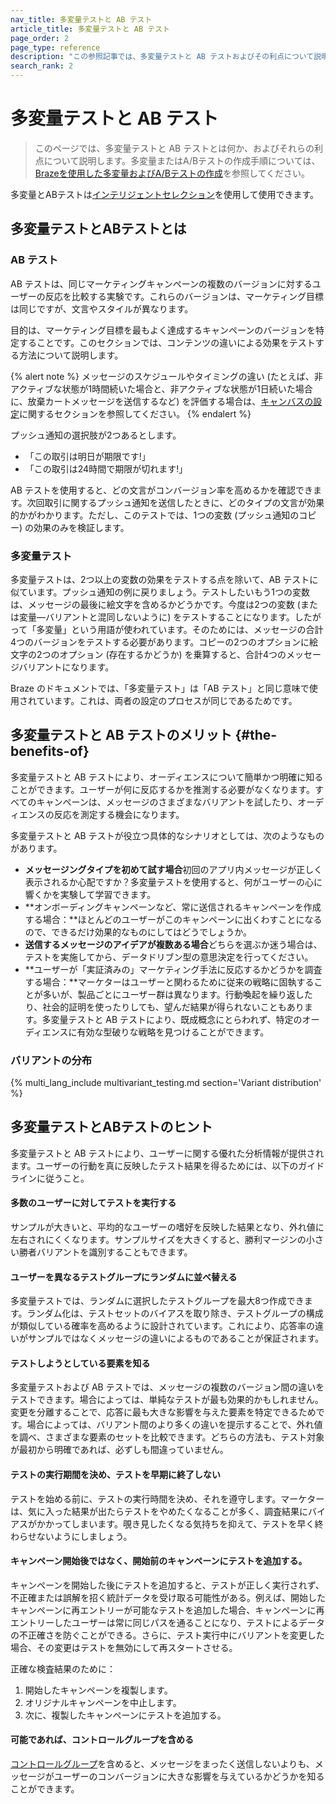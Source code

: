 ```yaml
---
nav_title: 多変量テストと AB テスト
article_title: 多変量テストと AB テスト
page_order: 2
page_type: reference
description: "この参照記事では、多変量テストと AB テストおよびその利点について説明します。"
search_rank: 2
---
```


# 多変量テストと AB テスト

> このページでは、多変量テストと AB テストとは何か、およびそれらの利点について説明します。多変量またはA/Bテストの作成手順については、[Brazeを使用した多変量およびA/Bテストの作成]({{site.baseurl}}/user_guide/engagement_tools/testing/multivariant_testing/create_multivariate_campaign/)を参照してください。 

多変量とABテストは[インテリジェントセレクション]({{site.baseurl}}/user_guide/brazeai/intelligence/intelligent_selection/)を使用して使用できます。

## 多変量テストとABテストとは

### AB テスト

AB テストは、同じマーケティングキャンペーンの複数のバージョンに対するユーザーの反応を比較する実験です。これらのバージョンは、マーケティング目標は同じですが、文言やスタイルが異なります。

目的は、マーケティング目標を最もよく達成するキャンペーンのバージョンを特定することです。このセクションでは、コンテンツの違いによる効果をテストする方法について説明します。

{% alert note %}
メッセージのスケジュールやタイミングの違い (たとえば、非アクティブな状態が1時間続いた場合と、非アクティブな状態が1日続いた場合に、放棄カートメッセージを送信するなど) を評価する場合は、[キャンバスの設定]({{site.baseurl}}/user_guide/engagement_tools/canvas/create_a_canvas/create_a_canvas/)に関するセクションを参照してください。
{% endalert %}

プッシュ通知の選択肢が2つあるとします。

- 「この取引は明日が期限です!」
- 「この取引は24時間で期限が切れます!」

AB テストを使用すると、どの文言がコンバージョン率を高めるかを確認できます。次回取引に関するプッシュ通知を送信したときに、どのタイプの文言が効果的かがわかります。ただし、このテストでは、1つの変数 (プッシュ通知のコピー) の効果のみを検証します。

### 多変量テスト

多変量テストは、2つ以上の変数の効果をテストする点を除いて、AB テストに似ています。プッシュ通知の例に戻りましょう。テストしたいもう1つの変数は、メッセージの最後に絵文字を含めるかどうかです。今度は2つの変数 (または変量—バリアントと混同しないように) をテストすることになります。したがって「多変量」という用語が使われています。そのためには、メッセージの合計4つのバージョンをテストする必要があります。コピーの2つのオプションに絵文字の2つのオプション (存在するかどうか) を乗算すると、合計4つのメッセージバリアントになります。

Braze のドキュメントでは、「多変量テスト」は「AB テスト」と同じ意味で使用されています。これは、両者の設定のプロセスが同じであるためです。

## 多変量テストと AB テストのメリット {#the-benefits-of}

多変量テストと AB テストにより、オーディエンスについて簡単かつ明確に知ることができます。ユーザーが何に反応するかを推測する必要がなくなります。すべてのキャンペーンは、メッセージのさまざまなバリアントを試したり、オーディエンスの反応を測定する機会になります。

多変量テストと AB テストが役立つ具体的なシナリオとしては、次のようなものがあります。

- **メッセージングタイプを初めて試す場合**初回のアプリ内メッセージが正しく表示されるか心配ですか？多変量テストを使用すると、何がユーザーの心に響くかを実験して学習できます。
- **オンボーディングキャンペーンなど、常に送信されるキャンペーンを作成する場合：**ほとんどのユーザーがこのキャンペーンに出くわすことになるので、できるだけ効果的なものにしてはどうでしょうか。
- **送信するメッセージのアイデアが複数ある場合**どちらを選ぶか迷う場合は、テストを実施してから、データドリブン型の意思決定を行ってください。
- **ユーザーが「実証済みの」マーケティング手法に反応するかどうかを調査する場合：**マーケターはユーザーと関わるために従来の戦略に固執することが多いが、製品ごとにユーザー群は異なります。行動喚起を繰り返したり、社会的証明を使ったりしても、望んだ結果が得られないこともあります。多変量テストと AB テストにより、既成概念にとらわれず、特定のオーディエンスに有効な型破りな戦略を見つけることができます。

### バリアントの分布

{% multi_lang_include multivariant_testing.md section='Variant distribution' %}

## 多変量テストとABテストのヒント

多変量テストと AB テストにより、ユーザーに関する優れた分析情報が提供されます。ユーザーの行動を真に反映したテスト結果を得るためには、以下のガイドラインに従うこと。

#### 多数のユーザーに対してテストを実行する

サンプルが大きいと、平均的なユーザーの嗜好を反映した結果となり、外れ値に左右されにくくなります。サンプルサイズを大きくすると、勝利マージンの小さい勝者バリアントを識別することもできます。

#### ユーザーを異なるテストグループにランダムに並べ替える

多変量テストでは、ランダムに選択したテストグループを最大8つ作成できます。ランダム化は、テストセットのバイアスを取り除き、テストグループの構成が類似している確率を高めるように設計されています。これにより、応答率の違いがサンプルではなくメッセージの違いによるものであることが保証されます。

#### テストしようとしている要素を知る

多変量テストおよび AB テストでは、メッセージの複数のバージョン間の違いをテストできます。場合によっては、単純なテストが最も効果的かもしれません。変更を分離することで、応答に最も大きな影響を与えた要素を特定できるためです。場合によっては、バリアント間のより多くの違いを提示することで、外れ値を調べ、さまざまな要素のセットを比較できます。どちらの方法も、テスト対象が最初から明確であれば、必ずしも間違っていません。

#### テストの実行期間を決め、テストを早期に終了しない

テストを始める前に、テストの実行時間を決め、それを遵守します。マーケターは、気に入った結果が出たらテストをやめたくなることが多く、調査結果にバイアスがかかってしまいます。覗き見したくなる気持ちを抑えて、テストを早く終わらせないようにしましょう。

#### キャンペーン開始後ではなく、開始前のキャンペーンにテストを追加する。

キャンペーンを開始した後にテストを追加すると、テストが正しく実行されず、不正確または誤解を招く統計データを受け取る可能性がある。例えば、開始したキャンペーンに再エントリーが可能なテストを追加した場合、キャンペーンに再エントリーしたユーザーは常に同じパスを通ることになり、テストによるデータの不正確さを防ぐことができる。さらに、テスト実行中にバリアントを変更した場合、その変更はテストを無効にして再スタートさせる。

正確な検査結果のために：
1. 開始したキャンペーンを複製します。
2. オリジナルキャンペーンを中止します。
3. 次に、複製したキャンペーンにテストを追加する。 

#### 可能であれば、コントロールグループを含める

[コントロールグループ]({{site.baseurl}}/user_guide/engagement_tools/testing/multivariant_testing/create_multivariate_campaign/#including-a-control-group)を含めると、メッセージをまったく送信しないよりも、メッセージがユーザーのコンバージョンに大きな影響を与えているかどうかを知ることができます。


